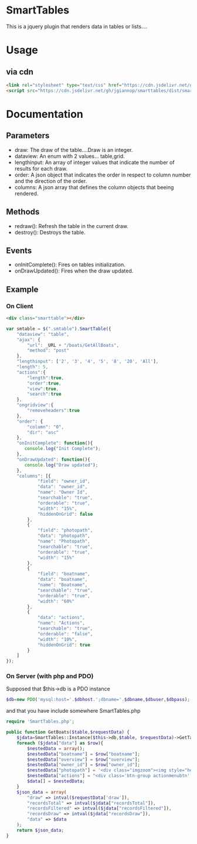 # SmartTables
This is a jquery plugin that renders data in tables or lists....


# Usage
## via cdn
```html
<link rel="stylesheet" type="text/css" href="https://cdn.jsdelivr.net/gh/jgiannop/smarttables/dist/smarttables.min.css">
<script src="https://cdn.jsdelivr.net/gh/jgiannop/smarttables/dist/smarttables.min.js" type="text/javascript"></script>  

```

# Documentation
## Parameters

* draw: The draw of the table....Draw is an integer.
* dataview: An enum with 2 values... table,grid.
* lengthinput: An array of integer values that indicate the number of results for each draw.
* order: A json object that indicates the order in respect to column number and the direction of the order.
* columns: A json array that defines the column objects that beeing rendered.

## Methods

* redraw(): Refresh the table in the current draw.
* destroy(): Destroys the table.

## Events

* onInitComplete(): Fires on tables initialization.
* onDrawUpdated(): Fires when the draw updated.

## Example
### On Client
```html
<div class="smarttable"></div>  
```

```javascript
var smtable = $(".smtable").SmartTable({
    "dataview": "table",
    "ajax": {
        "url": _URL + "/boats/GetAllBoats",
        "method": "post"
    },
    "lengthinput": ['2', '3', '4', '5', '8', '20', 'All'],
    "length": 5,
    "actions":{
        "length":true,
        "order":true,
        "view":true,
        "search":true
    },
    "ongridview":{
        "removeheaders":true
    },
    "order": {
        "column": "0",
        "dir": "asc"
    },
    "onInitComplete": function(){
       console.log("Init Complete");
    },
    "onDrawUpdated": function(){
       console.log("Draw updated");
    },
    "columns": [{
            "field": "owner_id",
            "data": "owner_id",
            "name": "Owner Id",
            "searchable": "true",
            "orderable": "true",
            "width": "15%",
            "hiddenOnGrid": false
        },
        {
            "field": "photopath",
            "data": "photopath",
            "name": "Photopath",
            "searchable": "true",
            "orderable": "true",
            "width": "15%"
        },
        {
            "field": "boatname",
            "data": "boatname",
            "name": "Boatname",
            "searchable": "true",
            "orderable": "true",
            "width": "60%"
        },
        {
            "data": "actions",
            "name": "Actions",
            "searchable": "true",
            "orderable": "false",
            "width": "10%",
            "hiddenOnGrid": true
        }
    ]
});       
```
### On Server (with php and PDO)
Supposed that $this->db is a PDO instance
```php
$db=new PDO('mysql:host='.$dbhost.';dbname='.$dbname,$dbuser,$dbpass);
```
and that you have include somewhere SmartTables.php
```php
require 'SmartTables.php';
```
```php
public function GetBoats($table,$requestData) {
    $jdata=SmartTables::Instance($this->db,$table, $requestData)->GetTable();
    foreach ($jdata["data"] as $row){
        $nestedData = array();
        $nestedData["boatname"] = $row["boatname"];
        $nestedData["overview"] = $row["overview"];
        $nestedData["owner_id"] = $row["owner_id"];
        $nestedData["photopath"] = '<div class="imgzoom"><img style="height:50px;width:50px; border:1px solid #FF851B;" src="public/images/boats/' . $row['photopath'] . '" alt="Item picture" border="0"></div>';
        $nestedData["actions"] = "<div class='btn-group actionmenubtn' data-button='" . json_encode($row) . "'><i class='fa  fa-pencil-square-o action_icon' id='action_icon_" . $row["id"] . "' style='cursor:pointer; font-size:18px !important'></i></div>";
        $data[] = $nestedData;
    }
    $json_data = array(
        "draw" => intval($requestData['draw']),
        "recordsTotal" => intval($jdata["recordsTotal"]),
        "recordsFiltered" => intval($jdata["recordsFiltered"]),
        "recordsDraw" => intval($jdata["recordsDraw"]),
        "data" => $data
    );
    return $json_data;
}
```
